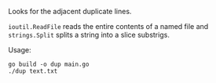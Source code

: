 Looks for the adjacent duplicate lines.

`ioutil.ReadFile` reads the entire contents of a named file and `strings.Split` splits 
a string into a slice substrigs.

Usage:

```
go build -o dup main.go
./dup text.txt
```
